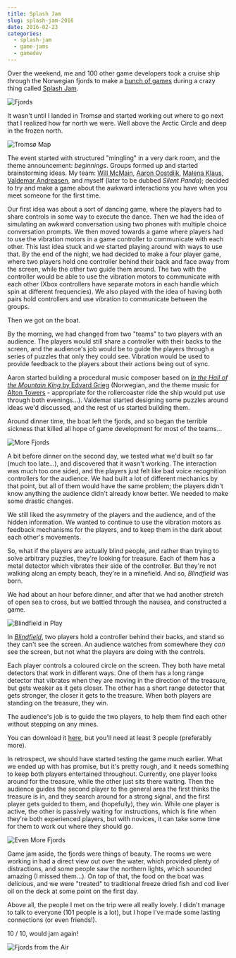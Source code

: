 ```yaml
---
title: Splash Jam
slug: splash-jam-2016
date: 2016-02-23
categories:
  - splash-jam
  - game-jams
  - gamedev
---
```


Over the weekend, me and 100 other game developers took a cruise ship through
the Norwegian fjords to make a [bunch of games](https://itch.io/jam/splash16)
during a crazy thing called [Splash Jam](http://www.splash-jam.com/).

![Fjords](/assets/blog/splash-jam-2016/fjords.jpg)

It wasn't until I landed in Tromsø and started working out where to go next that
I realized how far north we were. Well above the Arctic Circle and deep in the
frozen north.

![Tromsø Map](/assets/blog/splash-jam-2016/tromso-map.png)

The event started with structured "mingling" in a very dark room, and the theme
announcement: _beginnings_. Groups formed up and started brainstorming ideas. My
team: [Will McMain](https://twitter.com/WillR1ker),
[Aaron Oostdijk](https://twitter.com/aaronvark),
[Malena Klaus](https://twitter.com/dasmalle),
[Valdemar Andreasen](https://twitter.com/fauxvaldemar), and myself (later to be
dubbed _Silent Panda_); decided to try and make a game about the awkward
interactions you have when you meet someone for the first time.

Our first idea was about a sort of dancing game, where the players had to share
controls in some way to execute the dance. Then we had the idea of simulating an
awkward conversation using two phones with multiple choice conversation prompts.
We then moved towards a game where players had to use the vibration motors in a
game controller to communicate with each other. This last idea stuck and we
started playing around with ways to use that. By the end of the night, we had
decided to make a four player game, where two players hold one controller behind
their back and face away from the screen, while the other two guide them around.
The two with the controller would be able to use the vibration motors to
communicate with each other (Xbox controllers have separate motors in each
handle which spin at different frequencies). We also played with the idea of
having both pairs hold controllers and use vibration to communicate between the
groups.

Then we got on the boat.

By the morning, we had changed from two "teams" to two players with an audience.
The players would still share a controller with their backs to the screen, and
the audience's job would be to guide the players through a series of puzzles
that only they could see. Vibration would be used to provide feedback to the
players about their actions being out of sync.

Aaron started building a procedural music composer based on
[_In the Hall of the Mountain King_ by Edvard Grieg](https://www.youtube.com/watch?v=r__Dk4oWGJQ)
(Norwegian, and the theme music for
[Alton Towers](https://www.altontowers.com/) - appropriate for the rollercoaster
ride the ship would put use through both evenings...). Valdemar started
designing some puzzles around ideas we'd discussed, and the rest of us started
building them.

Around dinner time, the boat left the fjords, and so began the terrible sickness
that killed all hope of game development for most of the teams...

![More Fjords](/assets/blog/splash-jam-2016/more-fjords.jpg)

A bit before dinner on the second day, we tested what we'd built so far (much
too late...), and discovered that it wasn't working. The interaction was much
too one sided, and the players just felt like bad voice recognition controllers
for the audience. We had built a lot of different mechanics by that point, but
all of them would have the same problem; the players didn't know anything the
audience didn't already know better. We needed to make some drastic changes.

We still liked the asymmetry of the players and the audience, and of the hidden
information. We wanted to continue to use the vibration motors as feedback
mechanisms for the players, and to keep them in the dark about each other's
movements.

So, what if the players are actually blind people, and rather than trying to
solve arbitrary puzzles, they're looking for treasure. Each of them has a metal
detector which vibrates their side of the controller. But they're not walking
along an empty beach, they're in a minefield. And so, _Blindfield_ was born.

We had about an hour before dinner, and after that we had another stretch of
open sea to cross, but we battled through the nausea, and constructed a game.

![Blindfield in Play](/assets/blog/splash-jam-2016/blindfield-in-play.jpg)

In [_Blindfield_](/games/blindfield/), two players hold a controller behind
their backs, and stand so they can't see the screen. An audience watches from
somewhere they _can_ see the screen, but not what the players are doing with the
controls.

Each player controls a coloured circle on the screen. They both have metal
detectors that work in different ways. One of them has a long range detector
that vibrates when they are moving in the direction of the treasure, but gets
weaker as it gets closer. The other has a short range detector that gets
stronger, the closer it gets to the treasure. When both players are standing on
the treasure, they win.

The audience's job is to guide the two players, to help them find each other
without stepping on any mines.

You can download it [here](https://silentpanda.itch.io/blindfield), but you'll
need at least 3 people (preferably more).

In retrospect, we should have started testing the game much earlier. What we
ended up with has promise, but it's pretty rough, and it needs something to keep
both players entertained throughout. Currently, one player looks around for the
treasure, while the other just sits there waiting. Then the audience guides the
second player to the general area the first thinks the treasure is in, and they
search around for a strong signal, and the first player gets guided to them, and
(hopefully), they win. While one player is active, the other is passively
waiting for instructions, which is fine when they're both experienced players,
but with novices, it can take some time for them to work out where they should
go.

![Even More Fjords](/assets/blog/splash-jam-2016/even-more-fjords.jpg)

Game jam aside, the fjords were things of beauty. The rooms we were working in
had a direct view out over the water, which provided plenty of distractions, and
some people saw the northern lights, which sounded amazing (I missed them...).
On top of that, the food on the boat was delicious, and we were "treated" to
traditional freeze dried fish and cod liver oil on the deck at some point on the
first day.

Above all, the people I met on the trip were all really lovely. I didn't manage
to talk to everyone (101 people is a lot), but I hope I've made some lasting
connections (or even friends!).

10 / 10, would jam again!

![Fjords from the Air](/assets/blog/splash-jam-2016/fjords-from-the-air.jpg)
